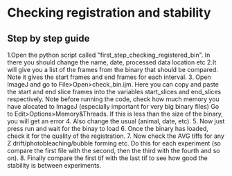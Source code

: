 # Checking registration and stability
## Step by step guide
1.Open the python script called "first_step_checking_registered_bin". In there you should change the name, date, processed data location etc
2.It will give you a list of the frames from the binary that should be compared. Note it gives the start frames and end frames for each interval.
3. Open ImageJ and go to File>Open>check_bin.ijm. Here you can copy and paste the start and end slice frames into the variables start_slices and end_slices respectively. 
Note before running the code, check how much memory you have alocated to ImageJ (especially important for very big binary files) Go to Edit>Options>Memory&Threads. If this is less than the size of the binary, you will get an error
4. Also change the usual (animal, date, etc). 
5. Now just press run and wait for the binay to load
6. Once the binary has loaded, check it for the quality of the registration.
7. Now check the AVG tiffs for any Z drift/photobleaching/bubble forming etc. Do this for each experiment (so compare the first file with the second, then the third with the fourth and so on).
8. Finally compare the first tif with the last tif to see how good the stability is between experiments.


